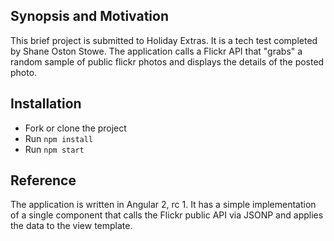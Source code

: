 ## Synopsis and Motivation

This brief project is submitted to Holiday Extras. It is a tech test completed by Shane Oston Stowe. The application calls a Flickr API that "grabs" a random sample of public flickr photos and displays the details of the posted photo.

## Installation

* Fork or clone the project
* Run ```npm install```
* Run ```npm start```

## Reference

The application is written in Angular 2, rc 1.  It has a simple implementation of a single component that calls the Flickr public API via JSONP and applies the data to the view template.  
